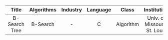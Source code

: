 |     Title     | Algorithms | Industry | Language |   Class   |         Institution         |
|:-------------:|:----------:|:--------:|:--------:|:---------:|:---------------------------:|
| B-Search Tree |  B-Search  |     -    |     C    | Algorithm | Univ. of Missouri-St. Louis |